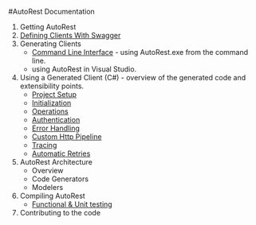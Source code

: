 #AutoRest Documentation
1. Getting AutoRest
2. [Defining Clients With Swagger](defining-clients-swagger.md)
3. Generating Clients
    - [Command Line Interface](cli.md) - using AutoRest.exe from the command line.
    - using AutoRest in Visual Studio.
4. Using a Generated Client (C#) - overview of the generated code and extensibility points.
    - [Project Setup](clients-proj-setup.md)
    - [Initialization](clients-init.md)
    - [Operations](clients-ops.md)
    - [Authentication](clients-auth.md)
    - [Error Handling](clients-error.md)
    - [Custom Http Pipeline](clients-handlers.md)
    - [Tracing](clients-tracing.md)
    - [Automatic Retries](clients-retry.md)
5. AutoRest Architecture
    - Overview
    - Code Generators
    - Modelers
6. Compiling AutoRest
    - [Functional & Unit testing](building-code.md)
7. Contributing to the code

[Swagger2.0]:https://github.com/swagger-api/swagger-spec/blob/master/versions/2.0.md
